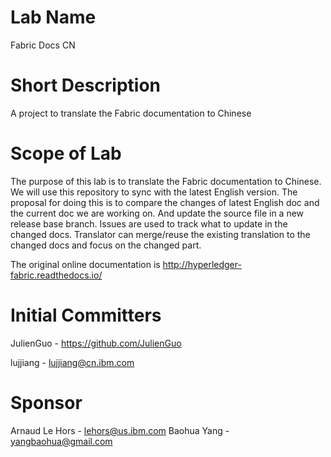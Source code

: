 # Lab Name
Fabric Docs CN

# Short Description
A project to translate the Fabric documentation to Chinese

# Scope of Lab
The purpose of this lab is to translate the Fabric documentation to Chinese. We will use this repository to sync with the latest English version. The proposal for doing this is to compare the changes of latest English doc and the current doc we are working on. And update the source file in a new release base branch. Issues are used to track what to update in the changed docs. Translator can merge/reuse the existing translation to the changed docs and focus on the changed part.
 
The original online documentation is http://hyperledger-fabric.readthedocs.io/

# Initial Committers
JulienGuo - https://github.com/JulienGuo

lujjiang - lujjiang@cn.ibm.com

# Sponsor
Arnaud Le Hors - lehors@us.ibm.com
Baohua Yang - yangbaohua@gmail.com
